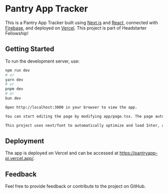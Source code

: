 # Pantry App Tracker

This is a Pantry App Tracker built using [Next.js](https://nextjs.org/) and [React](https://reactjs.org/), connected with [Firebase](https://firebase.google.com/), and deployed on [Vercel](https://vercel.com/). This project is part of Headstarter Fellowship!

## Getting Started

To run the development server, use:

```bash
npm run dev
# or
yarn dev
# or
pnpm dev
# or
bun dev

Open http://localhost:3000 in your browser to view the app.

You can start editing the page by modifying app/page.tsx. The page auto-updates as you edit the file.

This project uses next/font to automatically optimize and load Inter, a custom Google Font.
```

## Deployment

The app is deployed on Vercel and can be accessed at https://pantryapp-pi.vercel.app/.

## Feedback

Feel free to provide feedback or contribute to the project on GitHub.
